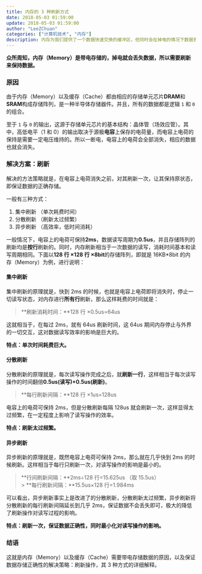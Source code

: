 ```yaml
---
title: 内存的 3 种刷新方式
date: 2018-05-03 01:59:00
update: 2018-05-03 01:59:00
author: "LeeZChuan"
categories: ["计算机技术", "内存"]
description: 内存为我们提供了一个数据快速交换的缓冲区，但同时会在掉电的情况下数据丢失，来看看内存是如何在带电情况下刷新数据的。
---
```



**众所周知，内存（Memory）是带电存储的，掉电就会丢失数据，所以需要刷新来保持数据。**

<!-- truncate -->

### 原因

由于内存（Memory）以及缓存（Cache）都由相应的存储单元芯片**DRAM**和**SRAM**构成存储阵列，是一种半导体存储器件。并且，所有的数据都是逻辑 `1` 和 `0` 的组合。

至于 `1` 与 `0` 的输出，这源于存储单元芯片的基本结构：晶体管（场效应管）。其中，高低电平（1 和 0）的输出取决于源极**电容**上保存的电荷量，而电容上电荷的保持是需要一定电压维持的。所以一断电，电容上的电荷会全部消失，相应的数据也就会消失。

### 解决方案：刷新

解决的方法策略就是，在电容上电荷消失之前，对其刷新一次，让其保持原状态，即保证数据的正确存储。

一般有三种方式：

1. 集中刷新 （单次耗费时间）
2. 分散刷新 （刷新太过频繁）
3. 异步刷新 （高效率，低时间消耗）

一般情况下，电容上的电荷可保持**2ms**，数据读写周期为**0.5us**，并且存储阵列的刷新均是**按行**刷新的。同时，内存刷新相当于一次数据的读写，消耗时间基本和读写周期相同。下面以**128 行 ×128 行 ×8bit**的存储阵列，即就是 16KB\*8bit 的内存（Memory）为例，进行说明：

#### 集中刷新

集中刷新的原理就是，快到 2ms 的时候，也就是电容上电荷即将消失时，停止一切读写状态，对内存进行**所有行**刷新，那么这样耗费的时间就是：

> **刷新消耗时间：**128 行 ×0.5us=64us

这就相当于，在每过 2ms，就有 64us 刷新时间，这 64us 期间内存停止与外界的一切交互，这对数据读写效率的影响是巨大的。

**特点：单次时间耗费巨大。**

#### 分散刷新

分散刷新的原理就是，每次读写操作完成之后，就**刷新一行**，这样相当于每次读写操作的时间翻倍**0.5us(读写)+0.5us(刷新)**。

> **每行刷新间隔：**128 行 ×1us=128us

电容上的电荷可保持 2ms，但是分散刷新每隔 128us 就会刷新一次，这样显得太过频繁，在一定程度上影响了读写操作的效率。

**特点：刷新太过频繁。**

#### 异步刷新

异步刷新的原理就是，既然电容上电荷可保持 2ms，那么就在几乎快到 2ms 的时候刷新。这样相当于每行只刷新一次，对读写操作的影响是最小的。

> **行间刷新间隔：**2ms÷128 行=15.625us （取 15.5us） <br /> > **每行刷新间隔：**15.5us×128 行=1.984ms

可以看出，异步刷新事实上是改进了的分散刷新，分散刷新太过频繁，异步刷新将分散刷新的每行刷新间隔延长到几乎 2ms，保证数据不会丢失即可，极大的降低了刷新操作对读写过程的影响。

**特点：刷新一次，保证数据正确性，同时最小化对读写操作的影响。**

### 结语

这就是内存（Memory）以及缓存（Cache）需要带电存储数据的原因，以及保证数据存储正确性的解决策略：刷新操作，其 3 种方式的详细解释。
